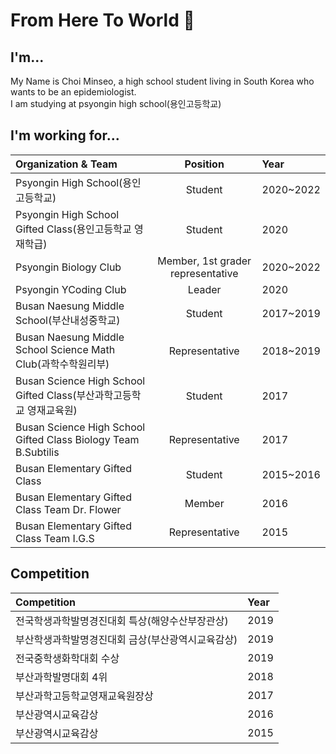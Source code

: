 # From Here To World 👋

## I'm...
My Name is Choi Minseo, a high school student living in South Korea who wants to be an epidemiologist.\
I am studying at psyongin high school(용인고등학교)

## I'm working for...
| Organization & Team  | Position | Year                                                                                 |
|:-------------------- |:--------:|:------ |
| Psyongin High School(용인고등학교)     | Student | 2020~2022
| Psyongin High School Gifted Class(용인고등학교 영재학급) | Student | 2020
| Psyongin Biology Club | Member, 1st grader representative | 2020~2022
| Psyongin YCoding Club | Leader | 2020
| Busan Naesung Middle School(부산내성중학교) | Student | 2017~2019
| Busan Naesung Middle School Science Math Club(과학수학원리부) | Representative | 2018~2019
| Busan Science High School Gifted Class(부산과학고등학교 영재교육원) | Student | 2017
| Busan Science High School Gifted Class Biology Team B.Subtilis | Representative | 2017
| Busan Elementary Gifted Class | Student | 2015~2016
| Busan Elementary Gifted Class Team Dr. Flower | Member | 2016
| Busan Elementary Gifted Class Team I.G.S | Representative | 2015

## Competition
| Competition | Year
|:-------------------- |:------ |
| 전국학생과학발명경진대회 특상(해양수산부장관상) | 2019
| 부산학생과학발명경진대회 금상(부산광역시교육감상) | 2019
| 전국중학생화학대회 수상 | 2019
| 부산과학발명대회 4위 | 2018
| 부산과학고등학교영재교육원장상 | 2017
| 부산광역시교육감상 | 2016
| 부산광역시교육감상 | 2015
